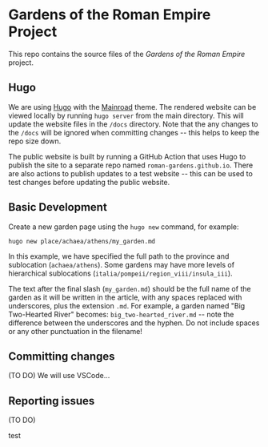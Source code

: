 # Gardens of the Roman Empire Project

This repo contains the source files of the *Gardens of the Roman Empire* project.


## Hugo

We are using [Hugo](https://gohugo.io) with the [Mainroad](https://themes.gohugo.io/mainroad/) theme.  The rendered website can be viewed locally by running `hugo server` from the main directory.  This will update the website files in the `/docs` directory.  Note that the any changes to the `/docs` will be ignored when committing changes -- this helps to keep the repo size down.

The public website is built by running a GitHub Action that uses Hugo to publish the site to a separate repo named `roman-gardens.github.io`.  There are also actions to publish updates to a test website -- this can be used to test changes before updating the public website.


## Basic Development

Create a new garden page using the `hugo new` command, for example:

```hugo new place/achaea/athens/my_garden.md```

In this example, we have specified the full path to the province and sublocation (`achaea/athens`).  Some gardens may have more levels of hierarchical sublocations (`italia/pompeii/region_viii/insula_iii`).

The text after the final slash (`my_garden.md`) should be the full name of the garden as it will be written in the article, with any spaces replaced with underscores, plus the extension `.md`.  For example, a garden named "Big Two-Hearted River" becomes: `big_two-hearted_river.md` -- note the difference between the underscores and the hyphen.  Do not include spaces or any other punctuation in the filename!


## Committing changes

(TO DO) We will use VSCode...


## Reporting issues

(TO DO)

test
